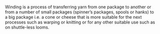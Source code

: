 Winding is a process of transferring yarn from one package to another or from a number of small packages (spinner’s packages, spools or hanks) to a big package 
i.e. a cone or cheese
that is more suitable for the next processes such as warping or knitting or for any other suitable use such as on shuttle-less looms.